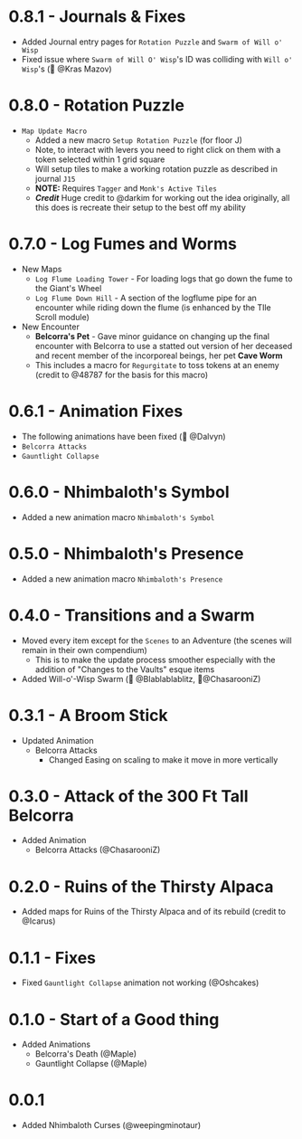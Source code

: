 # 0.8.1 - Journals & Fixes
- Added Journal entry pages for `Rotation Puzzle` and `Swarm of Will o' Wisp`
- Fixed issue where `Swarm of Will O' Wisp`'s ID was colliding with `Will o' Wisp`'s (🐛 @Kras Mazov)

# 0.8.0 - Rotation Puzzle

- `Map Update Macro`
  - Added a new macro `Setup Rotation Puzzle` (for floor J)
  - Note, to interact with levers you need to right click on them with a token selected within 1 grid square
  - Will setup tiles to make a working rotation puzzle as described in journal `J15`
  - **NOTE:** Requires `Tagger` and `Monk's Active Tiles`
  - **_Credit_** Huge credit to @darkim for working out the idea originally, all this does is recreate their setup to the best off my ability

# 0.7.0 - Log Fumes and Worms

- New Maps
  - `Log Flume Loading Tower` - For loading logs that go down the fume to the Giant's Wheel
  - `Log Flume Down Hill` - A section of the logflume pipe for an encounter while riding down the flume (is enhanced by the TIle Scroll module)
- New Encounter
  - **Belcorra's Pet** - Gave minor guidance on changing up the final encounter with Belcorra to use a statted out version of her deceased and recent member of the incorporeal beings, her pet **Cave Worm**
  - This includes a macro for `Regurgitate` to toss tokens at an enemy (credit to @48787 for the basis for this macro)

# 0.6.1 - Animation Fixes

- The following animations have been fixed (🐛 @Dalvyn)
- `Belcorra Attacks`
- `Gauntlight Collapse`

# 0.6.0 - Nhimbaloth's Symbol

- Added a new animation macro `Nhimbaloth's Symbol`

# 0.5.0 - Nhimbaloth's Presence

- Added a new animation macro `Nhimbaloth's Presence`

# 0.4.0 - Transitions and a Swarm

- Moved every item except for the `Scenes` to an Adventure (the scenes will remain in their own compendium)
  - This is to make the update process smoother especially with the addition of "Changes to the Vaults" esque items
- Added Will-o'-Wisp Swarm (🧠 @Blablablablitz, 🎨@ChasarooniZ)

# 0.3.1 - A Broom Stick

- Updated Animation
  - Belcorra Attacks
    - Changed Easing on scaling to make it move in more vertically

# 0.3.0 - Attack of the 300 Ft Tall Belcorra

- Added Animation
  - Belcorra Attacks (@ChasarooniZ)

# 0.2.0 - Ruins of the Thirsty Alpaca

- Added maps for Ruins of the Thirsty Alpaca and of its rebuild (credit to @Icarus)

# 0.1.1 - Fixes

- Fixed `Gauntlight Collapse` animation not working (@Oshcakes)

# 0.1.0 - Start of a Good thing

- Added Animations
  - Belcorra's Death (@Maple)
  - Gauntlight Collapse (@Maple)

# 0.0.1

- Added Nhimbaloth Curses (@weepingminotaur)
